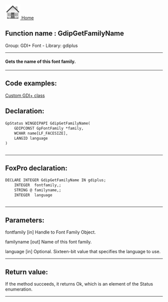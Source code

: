 [<img src="../../images/home.png"> Home ](https://github.com/VFPX/Win32API)  

## Function name : GdipGetFamilyName
Group: GDI+ Font - Library: gdiplus    
***  


#### Gets the name of this font family.
***  


## Code examples:
[Custom GDI+ class](../../samples/sample_450.md)  

## Declaration:
```foxpro  
GpStatus WINGDIPAPI GdipGetFamilyName(
	GDIPCONST GpFontFamily *family,
	WCHAR name[LF_FACESIZE],
	LANGID language
)
  
```  
***  


## FoxPro declaration:
```foxpro  
DECLARE INTEGER GdipGetFamilyName IN gdiplus;
	INTEGER  fontfamily,;
	STRING @ familyname,;
	INTEGER  language
  
```  
***  


## Parameters:
fontfamily
[in] Handle to Font Family Object.

familyname
[out] Name of this font family. 

language
[in] Optional. Sixteen-bit value that specifies the language to use.   
***  


## Return value:
If the method succeeds, it returns Ok, which is an element of the Status enumeration.  
***  

